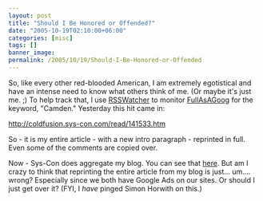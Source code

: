 ```yaml
---
layout: post
title: "Should I Be Honored or Offended?"
date: "2005-10-19T02:10:00+06:00"
categories: [misc]
tags: []
banner_image: 
permalink: /2005/10/19/Should-I-Be-Honored-or-Offended
---
```


So, like every other red-blooded American, I am extremely egotistical and have an intense need to know what others think of me. (Or maybe it's just me. ;) To help track that, I use <a href="http://www.rsswatcher.com">RSSWatcher</a> to monitor <a href="http://www.fullasagoog.com">FullAsAGoog</a> for the keyword, "Camden." Yesterday this hit came in:

<a href="http://coldfusion.sys-con.com/read/141533.htm">http://coldfusion.sys-con.com/read/141533.htm</a>

So - it is my entire article - with a new intro paragraph - reprinted in full. Even some of the comments are copied over. 

Now - Sys-Con does aggregate my blog. You can see that <a href="http://www.google.com/url?sa=t&ct=res&cd=3&url=http%3A//coldfusion.sys-con.com/read/rss/92.htm&ei=rtZVQ5rPFY38oQK745WlCA&sig2=Go-_-2D5I9Up4zHdcuPhTw">here</a>. But am I crazy to think that reprinting the entire article from my blog is just... um.... wrong? Especially since we both have Google Ads on our sites. Or should I just get over it? (FYI, I <i>have</i> pinged Simon Horwith on this.)